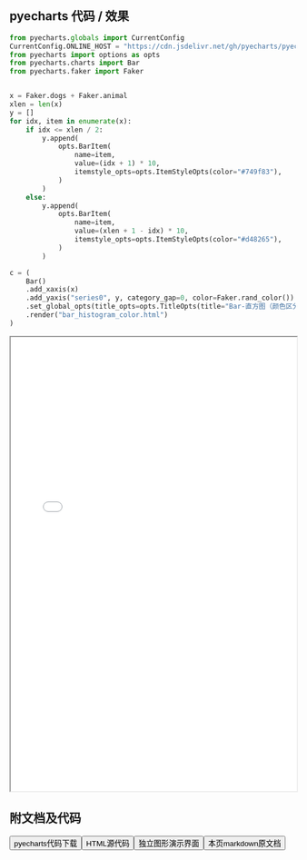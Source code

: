 
## pyecharts 代码 / 效果

```python
from pyecharts.globals import CurrentConfig
CurrentConfig.ONLINE_HOST = "https://cdn.jsdelivr.net/gh/pyecharts/pyecharts-assets@latest/assets/"
from pyecharts import options as opts
from pyecharts.charts import Bar
from pyecharts.faker import Faker


x = Faker.dogs + Faker.animal
xlen = len(x)
y = []
for idx, item in enumerate(x):
    if idx <= xlen / 2:
        y.append(
            opts.BarItem(
                name=item,
                value=(idx + 1) * 10,
                itemstyle_opts=opts.ItemStyleOpts(color="#749f83"),
            )
        )
    else:
        y.append(
            opts.BarItem(
                name=item,
                value=(xlen + 1 - idx) * 10,
                itemstyle_opts=opts.ItemStyleOpts(color="#d48265"),
            )
        )

c = (
    Bar()
    .add_xaxis(x)
    .add_yaxis("series0", y, category_gap=0, color=Faker.rand_color())
    .set_global_opts(title_opts=opts.TitleOpts(title="Bar-直方图（颜色区分）"))
    .render("bar_histogram_color.html")
)
```

<iframe width="100%" height="800px" src="/pyecharts/Bar/bar_histogram_color.html"></iframe>

## 附文档及代码

<a href="https://cdn.jsdelivr.net/gh/wfy-belief/python/docs/pyecharts/Bar/bar_histogram_color.py"><button class="mybutton">pyecharts代码下载</button></a><a href="https://cdn.jsdelivr.net/gh/wfy-belief/python/docs/pyecharts/Bar/bar_histogram_color.html"><button class="mybutton">HTML源代码</button></a><a href="https://python.wfyblog.cn/pyecharts/Bar/bar_histogram_color.html"><button class="mybutton">独立图形演示界面</button></a><a href="https://cdn.jsdelivr.net/gh/wfy-belief/python/docs/pyecharts/Bar/bar_histogram_color.md"><button class="mybutton">本页markdown原文档</button></a>